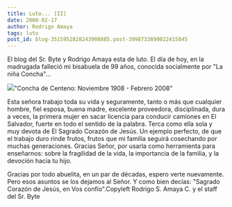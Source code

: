```yaml
---
title: Luto... [II]
date: 2008-02-17
author: Rodrigo Amaya
tags: luto
post_id: blog-3515952828243908885.post-3998733890022415845
---
```


El blog del Sr. Byte y Rodrigo Amaya esta de luto. El día de hoy, en la
      madrugada falleció mi bisabuela de 99 años, conocida socialmente por "La niña Concha"...

[![](http://bp1.blogger.com/_ayvorITawE4/R7g_crTZHeI/AAAAAAAAAjw/gd_RJ5f9z44/s400/abuelita-concha.jpg)](http://bp1.blogger.com/_ayvorITawE4/R7g_crTZHeI/AAAAAAAAAjw/gd_RJ5f9z44/s1600-h/abuelita-concha.jpg)"Concha de Centeno:
      Noviembre 1908 - Febrero 2008"

Esta señora
      trabajo toda su vida y seguramente, tanto o más que cualquier hombre, fiel esposa, buena
      madre, excelente proveedora, disciplinada, dura a veces, la primera mujer en sacar licencia
      para conducir camiones en El Salvador, fuerte en todo el sentido de la palabra. Terca como
      ella sola y muy devota de El Sagrado Corazón de Jesús. Un ejemplo perfecto, de que el trabajo
      duro rinde frutos, frutos que mi familia seguirá cosechando por muchas generaciones. Gracias
      Señor, por usarla como herramienta para enseñarnos: sobre la fragilidad de la vida, la
      importancia de la familia, y la devoción hacia tu hijo.

Gracias por
      todo abuelita, en un par de décadas, espero verte nuevamente. Pero esos asuntos se los dejamos
      al Señor. Y como bien decías: "Sagrado Corazón de Jesús, en Vos confío".Copyleft Rodrigo S. Amaya C. y el staff del Sr.
      Byte